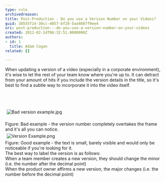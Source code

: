 ```yaml
---
type: rule
archivedreason: 
title: Post-Production - Do you use a Version Number on your Videos?
guid: 38555f14-30cc-4057-bf28-5aa4607f9ee4
uri: post-production---do-you-use-a-version-number-on-your-videos
created: 2012-02-14T06:32:51.0000000Z
authors:
- id: 1
  title: Adam Cogan
related: []

---
```



<p>When updating a version of a video (especially in a corporate environment), it's wise to let the rest of your team know where you're up to. It can detract from your amount of hits if you include the version details in the title, so it's best to find a subtle way to incorporate it into the video itself.</p>
<br><excerpt class='endintro'></excerpt><br>
​<div><img class="ssw-rteStyle-GreyBox" alt="Bad version example.jpg" src="/DesignandPresentation/RulesToBetterVideoRecording/PublishingImages/Bad%20version%20example.jpg" style="margin&#58;5px;" /><br><br><span class="ssw-rteStyle-FigureBad">Figure&#58; Bad example - the version number completely overtakes the frame and it's all you can notice.</span></div>
<div><img class="ssw-rteStyle-GreyBox" alt="Version Example.png" src="/DesignandPresentation/RulesToBetterVideoRecording/PublishingImages/Version%20Example.png" style="margin&#58;5px;" /><br><span class="ssw-rteStyle-FigureGood">Figure&#58; Good example - the text is small,&#160;barely visible and would only be noticeable if you're looking for it.</span></div>
<div>The best way to label the version is as follows&#58;</div>
<div>When a team member creates a new version, they should change the minor (i.e. the number after the decimal point)</div>
<div>When the product owner affirms a new version, the major changes (i.e. the number before the decimal point)</div>


